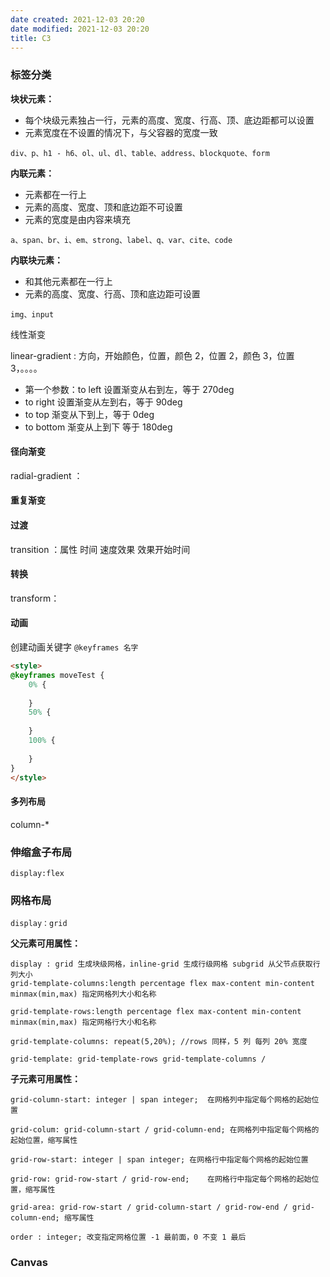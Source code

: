 ```yaml
---
date created: 2021-12-03 20:20
date modified: 2021-12-03 20:20
title: C3
---
```

### 标签分类

**块状元素：**

- 每个块级元素独占一行，元素的高度、宽度、行高、顶、底边距都可以设置
- 元素宽度在不设置的情况下，与父容器的宽度一致

```
div、p、h1 - h6、ol、ul、dl、table、address、blockquote、form
```

**内联元素：**

- 元素都在一行上
- 元素的高度、宽度、顶和底边距不可设置
- 元素的宽度是由内容来填充

```
a、span、br、i、em、strong、label、q、var、cite、code
```

**内联块元素：**

- 和其他元素都在一行上
- 元素的高度、宽度、行高、顶和底边距可设置

```
img、input
```



线性渐变

linear-gradient : 方向，开始颜色，位置，颜色 2，位置 2，颜色 3，位置 3，。。。。

- 第一个参数：to left 设置渐变从右到左，等于 270deg
- to right 设置渐变从左到右，等于 90deg
- to top 渐变从下到上，等于 0deg
- to bottom 渐变从上到下 等于 180deg

#### 径向渐变

radial-gradient ：

#### 重复渐变



#### 过渡

transition ：属性 时间 速度效果 效果开始时间

#### 转换

transform：



#### 动画

创建动画关键字 `@keyframes 名字`

```html
<style>
@keyframes moveTest {
    0% {
        
    }
    50% {
        
    }
    100% {
        
    }
}
</style>
```

#### 多列布局

column-*

### 伸缩盒子布局

`display:flex`

### 网格布局

`display：grid`

**父元素可用属性：**

```
display : grid 生成块级网格，inline-grid 生成行级网格 subgrid 从父节点获取行列大小
grid-template-columns:length percentage flex max-content min-content minmax(min,max) 指定网格列大小和名称

grid-template-rows:length percentage flex max-content min-content minmax(min,max) 指定网格行大小和名称

grid-template-columns: repeat(5,20%); //rows 同样，5 列 每列 20% 宽度

grid-template: grid-template-rows grid-template-columns / 
```



**子元素可用属性：**

```
grid-column-start: integer | span integer;	在网格列中指定每个网格的起始位置

grid-colum: grid-column-start / grid-column-end; 在网格列中指定每个网格的起始位置，缩写属性

grid-row-start: integer | span integer;	在网格行中指定每个网格的起始位置

grid-row: grid-row-start / grid-row-end;	在网格行中指定每个网格的起始位置，缩写属性

grid-area: grid-row-start / grid-column-start / grid-row-end / grid-column-end; 缩写属性

order : integer; 改变指定网格位置 -1 最前面，0 不变 1 最后
```



### Canvas


